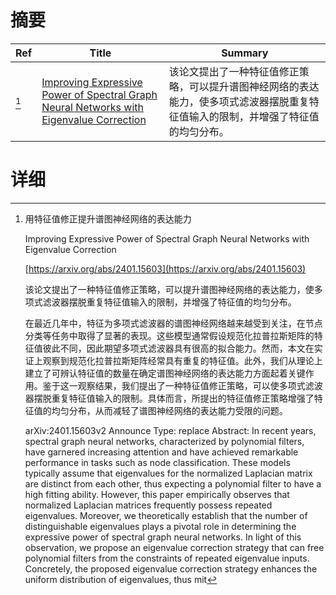 # 摘要

| Ref | Title | Summary |
| --- | --- | --- |
| [^1] | [Improving Expressive Power of Spectral Graph Neural Networks with Eigenvalue Correction](https://arxiv.org/abs/2401.15603) | 该论文提出了一种特征值修正策略，可以提升谱图神经网络的表达能力，使多项式滤波器摆脱重复特征值输入的限制，并增强了特征值的均匀分布。 |

# 详细

[^1]: 用特征值修正提升谱图神经网络的表达能力

    Improving Expressive Power of Spectral Graph Neural Networks with Eigenvalue Correction

    [https://arxiv.org/abs/2401.15603](https://arxiv.org/abs/2401.15603)

    该论文提出了一种特征值修正策略，可以提升谱图神经网络的表达能力，使多项式滤波器摆脱重复特征值输入的限制，并增强了特征值的均匀分布。

    

    在最近几年中，特征为多项式滤波器的谱图神经网络越来越受到关注，在节点分类等任务中取得了显著的表现。这些模型通常假设规范化拉普拉斯矩阵的特征值彼此不同，因此期望多项式滤波器具有很高的拟合能力。然而，本文在实证上观察到规范化拉普拉斯矩阵经常具有重复的特征值。此外，我们从理论上建立了可辨认特征值的数量在确定谱图神经网络的表达能力方面起着关键作用。鉴于这一观察结果，我们提出了一种特征值修正策略，可以使多项式滤波器摆脱重复特征值输入的限制。具体而言，所提出的特征值修正策略增强了特征值的均匀分布，从而减轻了谱图神经网络的表达能力受限的问题。

    arXiv:2401.15603v2 Announce Type: replace  Abstract: In recent years, spectral graph neural networks, characterized by polynomial filters, have garnered increasing attention and have achieved remarkable performance in tasks such as node classification. These models typically assume that eigenvalues for the normalized Laplacian matrix are distinct from each other, thus expecting a polynomial filter to have a high fitting ability. However, this paper empirically observes that normalized Laplacian matrices frequently possess repeated eigenvalues. Moreover, we theoretically establish that the number of distinguishable eigenvalues plays a pivotal role in determining the expressive power of spectral graph neural networks. In light of this observation, we propose an eigenvalue correction strategy that can free polynomial filters from the constraints of repeated eigenvalue inputs. Concretely, the proposed eigenvalue correction strategy enhances the uniform distribution of eigenvalues, thus mit
    

